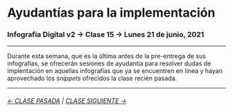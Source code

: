 # Ayudantías para la implementación 

### Infografía Digital v2 → Clase 15 → Lunes 21 de junio, 2021

- - - - - - - - - - - 

Durante esta semana, que es la última antes de la pre-entrega de sus infografías, se ofrecerán sesiones de ayudantía para resolver dudas de implentación en aquellas infografías que ya se encuentren en línea y hayan aprovechado los *snippets* ofrecidos la clase recién pasada.

- - - - - - - - - - -

###### [← CLASE PASADA](https://github.com/profesorfaco/dno075-2021/tree/main/clase-14) | [CLASE SIGUIENTE →](https://github.com/profesorfaco/dno075-2021/tree/main/clase-17)
